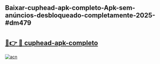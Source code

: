 ## Baixar-cuphead-apk-completo-Apk-sem-anúncios-desbloqueado-completamente-2025-#dm479

# <h2><a href="https://ainizakaria.my?title=cuphead-apk-completo&ref=20M">🔗👉 🔴 cuphead-apk-completo</a></h2>

[![acn](https://github.com/user-attachments/assets/0f9c940e-d8b0-45ae-aac7-cd30a18b3e1c)](https://ainizakaria.my?title=cuphead-apk-completo&ref=20M)

